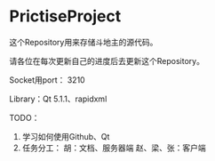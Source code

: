 PrictiseProject
===============
这个Repository用来存储斗地主的源代码。

请各位在每次更新自己的进度后去更新这个Repository。

Socket用port： 3210

Library：Qt 5.1.1、rapidxml

TODO：

1. 学习如何使用Github、Qt
2. 任务分工：
  胡：文档、服务器端
  赵、梁、张：客户端
  
